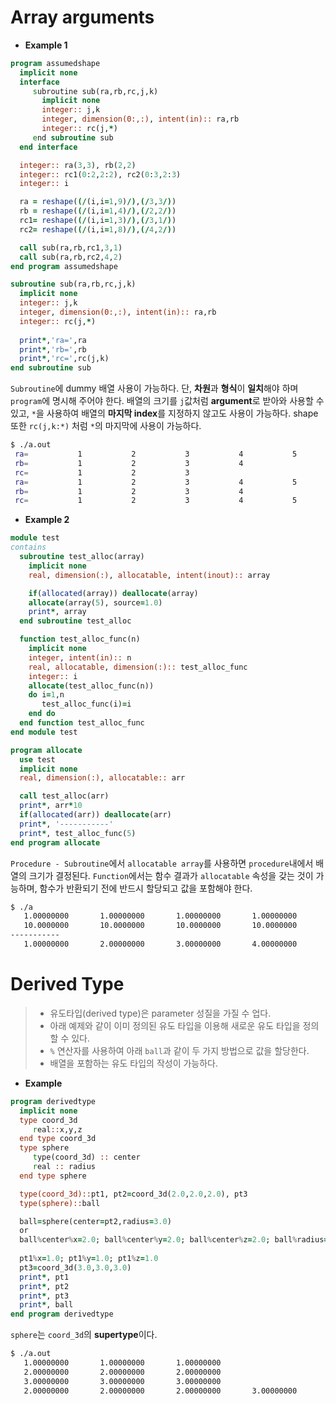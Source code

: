 # Array arguments

- **Example 1**
```fortran
program assumedshape
  implicit none
  interface
     subroutine sub(ra,rb,rc,j,k)
       implicit none
       integer:: j,k
       integer, dimension(0:,:), intent(in):: ra,rb
       integer:: rc(j,*)
     end subroutine sub
  end interface

  integer:: ra(3,3), rb(2,2)
  integer:: rc1(0:2,2:2), rc2(0:3,2:3)
  integer:: i

  ra = reshape((/(i,i=1,9)/),(/3,3/))
  rb = reshape((/(i,i=1,4)/),(/2,2/))
  rc1= reshape((/(i,i=1,3)/),(/3,1/))
  rc2= reshape((/(i,i=1,8)/),(/4,2/))

  call sub(ra,rb,rc1,3,1)
  call sub(ra,rb,rc2,4,2)
end program assumedshape

subroutine sub(ra,rb,rc,j,k)
  implicit none
  integer:: j,k
  integer, dimension(0:,:), intent(in):: ra,rb
  integer:: rc(j,*)
  
  print*,'ra=',ra
  print*,'rb=',rb
  print*,'rc=',rc(j,k)
end subroutine sub
```
`Subroutine`에 dummy 배열 사용이 가능하다. 단, **차원**과 **형식**이 **일치**해야 하며 `program`에 명시해 주어야 한다. 배열의 크기를 `j`값처럼 **argument**로 받아와 사용할 수 있고, `*`을 사용하여 배열의 **마지막 index**를 지정하지 않고도 사용이 가능하다. shape 또한 `rc(j,k:*)` 처럼 `*`의 마지막에 사용이 가능하다.

```sh
$ ./a.out
 ra=           1           2           3           4           5           6           7           8           9
 rb=           1           2           3           4
 rc=           1           2           3
 ra=           1           2           3           4           5           6           7           8           9
 rb=           1           2           3           4
 rc=           1           2           3           4           5           6           7           8
```

- **Example 2**
```fortran
module test
contains
  subroutine test_alloc(array)
    implicit none
    real, dimension(:), allocatable, intent(inout):: array

    if(allocated(array)) deallocate(array)
    allocate(array(5), source=1.0)
    print*, array
  end subroutine test_alloc

  function test_alloc_func(n)
    implicit none
    integer, intent(in):: n
    real, allocatable, dimension(:):: test_alloc_func
    integer:: i
    allocate(test_alloc_func(n))
    do i=1,n
       test_alloc_func(i)=i
    end do
  end function test_alloc_func
end module test

program allocate
  use test
  implicit none
  real, dimension(:), allocatable:: arr

  call test_alloc(arr)
  print*, arr*10
  if(allocated(arr)) deallocate(arr)
  print*, '-----------'
  print*, test_alloc_func(5)
end program allocate
```
`Procedure - Subroutine`에서 `allocatable array`를 사용하면 `procedure`내에서 배열의 크기가 결정된다. `Function`에서는 함수 결과가 `allocatable` 속성을 갖는 것이 가능하며, 함수가 반환되기 전에 반드시 할당되고 값을 포함해야 한다.
```sh
$ ./a
   1.00000000       1.00000000       1.00000000       1.00000000       1.00000000    
   10.0000000       10.0000000       10.0000000       10.0000000       10.0000000    
-----------
   1.00000000       2.00000000       3.00000000       4.00000000       5.00000000
```

# Derived Type
> - 유도타입(derived type)은 parameter 성질을 가질 수 업다. 
> - 아래 예제와 같이 이미 정의된 유도 타입을 이용해 새로운 유도 타입을 정의할 수 있다. 
> - `%` 연산자를 사용하여 아래 `ball`과 같이 두 가지 방법으로 값을 할당한다.
> - 배열을 포함하는 유도 타입의 작성이 가능하다.

- **Example**
```fortran
program derivedtype
  implicit none
  type coord_3d
     real::x,y,z
  end type coord_3d
  type sphere
     type(coord_3d) :: center
     real :: radius
  end type sphere

  type(coord_3d)::pt1, pt2=coord_3d(2.0,2.0,2.0), pt3
  type(sphere)::ball

  ball=sphere(center=pt2,radius=3.0)
  or
  ball%center%x=2.0; ball%center%y=2.0; ball%center%z=2.0; ball%radius=3.0; 
  
  pt1%x=1.0; pt1%y=1.0; pt1%z=1.0
  pt3=coord_3d(3.0,3.0,3.0)
  print*, pt1
  print*, pt2
  print*, pt3
  print*, ball
end program derivedtype
```
`sphere`는 `coord_3d`의 **supertype**이다. 
```bash
$ ./a.out
   1.00000000       1.00000000       1.00000000    
   2.00000000       2.00000000       2.00000000    
   3.00000000       3.00000000       3.00000000
   2.00000000       2.00000000       2.00000000       3.00000000
```
